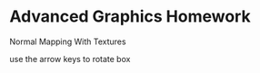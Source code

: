 Advanced Graphics Homework
===============

Normal Mapping With Textures



use the arrow keys to rotate box
